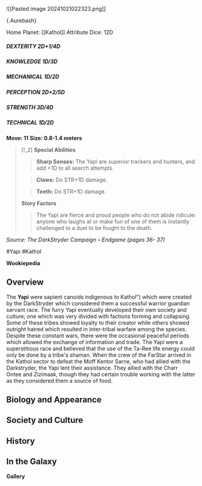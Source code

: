 
![[Pasted image 20241021022323.png]]

 {.Aurebash}


Home Planet: [[Kathol]]
Attribute Dice: 12D
##### DEXTERITY 2D+1/4D
##### KNOWLEDGE 1D/3D
##### MECHANICAL 1D/2D
##### PERCEPTION 2D+2/5D
##### STRENGTH 3D/4D
##### TECHNICAL 1D/2D
**Move: 11**
**Size: 0.8-1.4 meters**

> [!_2] 
> **Special Abilities**
> > **Sharp Senses:** The Yapi are superior trackers and hunters, and add +1D to all search attempts.
> 
> > **Claws:** Do STR+1D damage.
> 
> > **Teeth:** Do STR+1D damage.
> 
> **Story Factors**
> > The Yapi are fierce and proud people who do not abide ridicule: anyone who laughs at or make fun of one of them is instantly challenged to a duel to be fought to the death.
> 

*Source: The DarkStryder Campaign – Endgame (pages 36- 37)*

#Yapi #Kathol

**Wookiepedia**

## Overview

The **Yapi** were sapient canoids indigenous to Kathol") which were created by the DarkStryder which considered them a successful warrior guardian servant race. The furry Yapi eventually developed their own society and culture; one which was very divided with factions forming and collapsing. Some of these tribes showed loyalty to their creator while others showed outright hatred which resulted in inter-tribal warfare among the species. Despite these constant wars, there were the occasional peaceful periods which allowed the exchange of information and trade. The Yapi were a superstitious race and believed that the use of the Ta-Ree life energy could only be done by a tribe's shaman. When the crew of the FarStar arrived in the Kathol sector to defeat the Moff Kentor Sarne, who had allied with the Darkstryder, the Yapi lent their assistance. They allied with the Charr Ontee and Zizimaak, though they had certain trouble working with the latter as they considered them a source of food.

## Biology and Appearance



## Society and Culture



## History



## In the Galaxy




**Gallery**